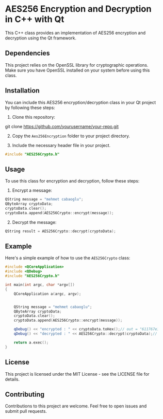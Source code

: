 # AES256 Encryption and Decryption in C++ with Qt

This C++ class provides an implementation of AES256 encryption and decryption using the Qt framework.

## Dependencies

This project relies on the OpenSSL library for cryptographic operations. Make sure you have OpenSSL installed on your system before using this class.

## Installation

You can include this AES256 encryption/decryption class in your Qt project by following these steps:

1. Clone this repository:

git clone https://github.com/yourusername/your-repo.git

2. Copy the `Aes256Encryption` folder to your project directory.

3. Include the necessary header file in your project.


```cpp
#include "AES256Crypto.h"
```

## Usage
To use this class for encryption and decryption, follow these steps:

1. Encrypt a message:
```cpp
QString message = "mehmet cabaoglu";
QByteArray cryptoData;
cryptoData.clear();
cryptoData.append(AES256Crypto::encrypt(message));
```

2. Decrypt the message:
```cpp
QString result = AES256Crypto::decrypt(cryptoData);
```

## Example
Here's a simple example of how to use the `AES256Crypto` class:
```cpp
#include <QCoreApplication>
#include <QDebug>
#include "AES256Crypto.h"

int main(int argc, char *argv[])
{
    QCoreApplication a(argc, argv);


    QString message = "mehmet cabaoglu";
    QByteArray cryptoData;
    cryptoData.clear();
    cryptoData.append(AES256Crypto::encrypt(message));

    qDebug() << "encrypted : " << cryptoData.toHex();// out = "611767e13a3f00eac3fd9d6bad75744d"
    qDebug() << "decrypted : " << AES256Crypto::decrypt(cryptoData);// out = "mehmet cabaoglu"

    return a.exec();
}
```
## License
This project is licensed under the MIT License - see the LICENSE file for details.

## Contributing
Contributions to this project are welcome. Feel free to open issues and submit pull requests.
